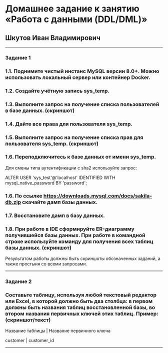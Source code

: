 # Домашнее задание к занятию «Работа с данными (DDL/DML)»

## Шкутов Иван Владимирович

---

### Задание 1

### 1.1. Поднимите чистый инстанс MySQL версии 8.0+. Можно использовать локальный сервер или контейнер Docker.

### 1.2. Создайте учётную запись sys_temp.

### 1.3. Выполните запрос на получение списка пользователей в базе данных. (скриншот)

### 1.4. Дайте все права для пользователя sys_temp.

### 1.5. Выполните запрос на получение списка прав для пользователя sys_temp. (скриншот)

### 1.6. Переподключитесь к базе данных от имени sys_temp.

Для смены типа аутентификации с sha2 используйте запрос:

ALTER USER 'sys_test'@'localhost' IDENTIFIED WITH mysql_native_password BY 'password';

### 1.6. По ссылке https://downloads.mysql.com/docs/sakila-db.zip скачайте дамп базы данных.

### 1.7. Восстановите дамп в базу данных.

### 1.8. При работе в IDE сформируйте ER-диаграмму получившейся базы данных. При работе в командной строке используйте команду для получения всех таблиц базы данных. (скриншот)

Результатом работы должны быть скриншоты обозначенных заданий, а также простыня со всеми запросами.

---

### Задание 2

### Составьте таблицу, используя любой текстовый редактор или Excel, в которой должно быть два столбца: в первом должны быть названия таблиц восстановленной базы, во втором названия первичных ключей этих таблиц. Пример: (скриншот/текст)

Название таблицы | Название первичного ключа

customer         | customer_id

---
